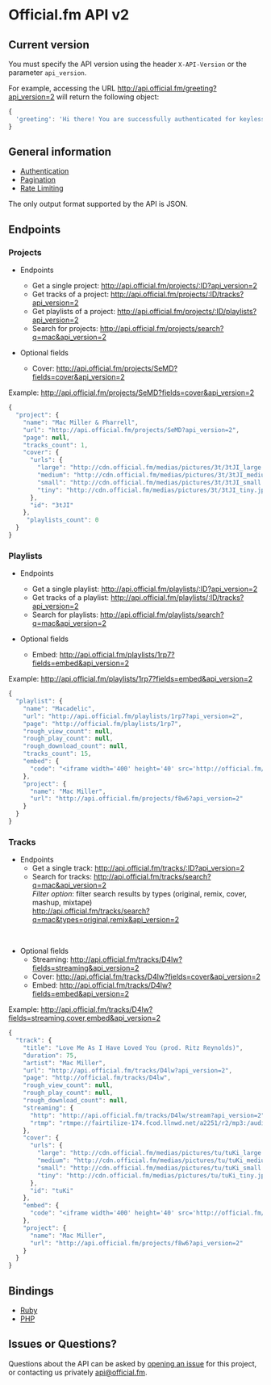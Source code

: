 # Official.fm API v2

## Current version

You must specify the API version using the header `X-API-Version` or the parameter `api_version`.

For example, accessing the URL <http://api.official.fm/greeting?api_version=2> will return the following object:

```javascript
{
  'greeting': 'Hi there! You are successfully authenticated for keyless access.'
}
```

## General information

  * [Authentication](https://github.com/officialfm/api/blob/master/sections/authentication.md)
  * [Pagination](https://github.com/officialfm/api/blob/master/sections/pagination.md)
  * [Rate Limiting](https://github.com/officialfm/api/blob/master/sections/rate_limiting.md)

The only output format supported by the API is JSON.

## Endpoints

### Projects

  * Endpoints
    * Get a single project: <http://api.official.fm/projects/:ID?api_version=2>
    * Get tracks of a project: <http://api.official.fm/projects/:ID/tracks?api_version=2>
    * Get playlists of a project: <http://api.official.fm/projects/:ID/playlists?api_version=2>
    * Search for projects: <http://api.official.fm/projects/search?q=mac&api_version=2>

  * Optional fields
    * Cover: <http://api.official.fm/projects/SeMD?fields=cover&api_version=2>

Example:
<http://api.official.fm/projects/SeMD?fields=cover&api_version=2>

```javascript
{
  "project": {
    "name": "Mac Miller & Pharrell",
    "url": "http://api.official.fm/projects/SeMD?api_version=2",
    "page": null,
    "tracks_count": 1,
    "cover": {
      "urls": {
        "large": "http://cdn.official.fm/medias/pictures/3t/3tJI_large.jpg",
        "medium": "http://cdn.official.fm/medias/pictures/3t/3tJI_medium.jpg",
        "small": "http://cdn.official.fm/medias/pictures/3t/3tJI_small.jpg",
        "tiny": "http://cdn.official.fm/medias/pictures/3t/3tJI_tiny.jpg"
      },
      "id": "3tJI"
    },
     "playlists_count": 0
  }
}
```

### Playlists

  * Endpoints
    * Get a single playlist: <http://api.official.fm/playlists/:ID?api_version=2>
    * Get tracks of a playlist: <http://api.official.fm/playlists/:ID/tracks?api_version=2>
    * Search for playlists: <http://api.official.fm/playlists/search?q=mac&api_version=2>

  * Optional fields
    * Embed: <http://api.official.fm/playlists/1rp7?fields=embed&api_version=2>

Example:
<http://api.official.fm/playlists/1rp7?fields=embed&api_version=2>

```javascript
{
  "playlist": {
    "name": "Macadelic",
    "url": "http://api.official.fm/playlists/1rp7?api_version=2",
    "page": "http://official.fm/playlists/1rp7",
    "rough_view_count": null,
    "rough_play_count": null,
    "rough_download_count": null,
    "tracks_count": 15,
    "embed": {
      "code": "<iframe width='400' height='40' src='http://official.fm/player?skin_bg=000000&skin_fg=FFFFFF&width=400&height=40&feed=http%3A%2F%2Fofficial.fm%2F%2Ffeed%2Fplaylists%2F1rp7' frameborder='0'></iframe>"
    },
    "project": {
      "name": "Mac Miller",
      "url": "http://api.official.fm/projects/f8w6?api_version=2"
    }
  }
}
```

### Tracks

  * Endpoints
    * Get a single track: <http://api.official.fm/tracks/:ID?api_version=2>
    * Search for tracks: <http://api.official.fm/tracks/search?q=mac&api_version=2><br/>
_Filter option_: filter search results by types (original, remix, cover, mashup, mixtape)<br/>
<http://api.official.fm/tracks/search?q=mac&types=original,remix&api_version=2><br/>
<br/>

  * Optional fields
    * Streaming: <http://api.official.fm/tracks/D4lw?fields=streaming&api_version=2>
    * Cover: <http://api.official.fm/tracks/D4lw?fields=cover&api_version=2>
    * Embed: <http://api.official.fm/tracks/D4lw?fields=embed&api_version=2>

Example:
<http://api.official.fm/tracks/D4lw?fields=streaming,cover,embed&api_version=2>

```javascript
{
  "track": {
    "title": "Love Me As I Have Loved You (prod. Ritz Reynolds)",
    "duration": 75,
    "artist": "Mac Miller",
    "url": "http://api.official.fm/tracks/D4lw?api_version=2",
    "page": "http://official.fm/tracks/D4lw",
    "rough_view_count": null,
    "rough_play_count": null,
    "rough_download_count": null,
    "streaming": {
      "http": "http://api.official.fm/tracks/D4lw/stream?api_version=2",
      "rtmp": "rtmpe://fairtilize-174.fcod.llnwd.net/a2251/r2/mp3:/audio2/s/D4/D4lw_3594640?h=949ae69d743987d2cf46801c8ef9485a"
    },
    "cover": {
      "urls": {
        "large": "http://cdn.official.fm/medias/pictures/tu/tuKi_large.jpg",
        "medium": "http://cdn.official.fm/medias/pictures/tu/tuKi_medium.jpg",
        "small": "http://cdn.official.fm/medias/pictures/tu/tuKi_small.jpg",
        "tiny": "http://cdn.official.fm/medias/pictures/tu/tuKi_tiny.jpg"
      },
      "id": "tuKi"
    },
    "embed": {
      "code": "<iframe width='400' height='40' src='http://official.fm/player?skin_bg=000000&skin_fg=FFFFFF&width=400&height=40&feed=http%3A%2F%2Fofficial.fm%2F%2Ffeed%2Ftracks%2FD4lw' frameborder='0'></iframe>"
    },
    "project": {
      "name": "Mac Miller",
      "url": "http://api.official.fm/projects/f8w6?api_version=2"
    }
  }
}
```

## Bindings

  * [Ruby](https://github.com/officialfm/officialfm-v2-ruby)
  * [PHP](https://github.com/officialfm/officialfm-v2-php)

## Issues or Questions?

Questions about the API can be asked by [opening an issue](https://github.com/officialfm/api/issues/new) for this project, or contacting us privately [api@official.fm](mailto:api@official.fm).
